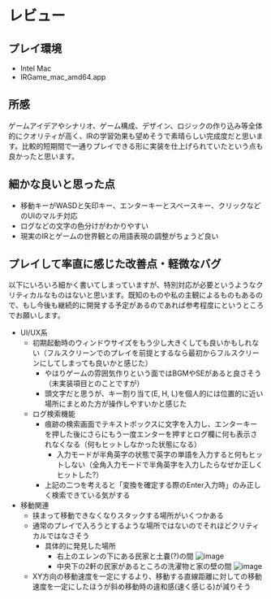 # レビュー

## プレイ環境

- Intel Mac
- IRGame_mac_amd64.app

## 所感

ゲームアイデアやシナリオ、ゲーム構成、デザイン、ロジックの作り込み等全体的にクオリティが高く、IRの学習効果も望めそうで素晴らしい完成度だと思います。比較的短期間で一通りプレイできる形に実装を仕上げられていたという点も良かったと思います。

## 細かな良いと思った点

- 移動キーがWASDと矢印キー、エンターキーとスペースキー、クリックなどのUIのマルチ対応
- ログなどの文字の色分けがわかりやすい
- 現実のIRとゲームの世界観との用語表現の調整がちょうど良い

## プレイして率直に感じた改善点・軽微なバグ

以下にいろいろ細かく書いてしまっていますが、特別対応が必要というようなクリティカルなものはないと思います。既知のものや私の主観によるものもあるので、もし今後も継続的に開発する予定があるのであれば参考程度にというところでお願いします。

- UI/UX系
  - 初期起動時のウィンドウサイズをもう少し大きくしても良いかもしれない（フルスクリーンでのプレイを前提とするなら最初からフルスクリーンにしてしまっても良いかと感じた）
	- やはりゲームの雰囲気作りという面ではBGMやSEがあると良さそう（未実装項目とのことですが）
	- 頭文字だと思うが、キー割り当て(E, H, L)を個人的には位置的に近い場所にまとめた方が操作しやすいかと感じた
  - ログ検索機能
  	- 痕跡の検索画面でテキストボックスに文字を入力し、エンターキーを押した後にさらにもう一度エンターを押すとログ欄に何も表示されなくなる（何もヒットしなかった状態になる）
	  - 入力モードが半角英字の状態で英字の単語を入力すると何もヒットしない（全角入力モードで半角英字を入力したらなぜか正しくヒットした?）
    - 上記の二つを考えると「変換を確定する際のEnter入力時」のみ正しく検索できている気がする
- 移動関連
	- 挟まって移動できなくなりスタックする場所がいくつかある
    - 通常のプレイで入ろうとするような場所ではないのでそれほどクリティカルではなさそう
		- 具体的に発見した場所
		  - 右上のエレンの下にある民家と土嚢(?)の間 ![image](https://github.com/user-attachments/assets/bfae3249-3952-4334-adce-eee960f0908b)
		  - 中央下の2軒の民家があるところの洗濯物と家の壁の間 ![image](https://github.com/user-attachments/assets/05a6c0d4-34df-4701-a42d-8da12c9fc11f)
  - XY方向の移動速度を一定にするより、移動する直線距離に対しての移動速度を一定にしたほうが斜め移動時の違和感(速く感じる)が減りそう

